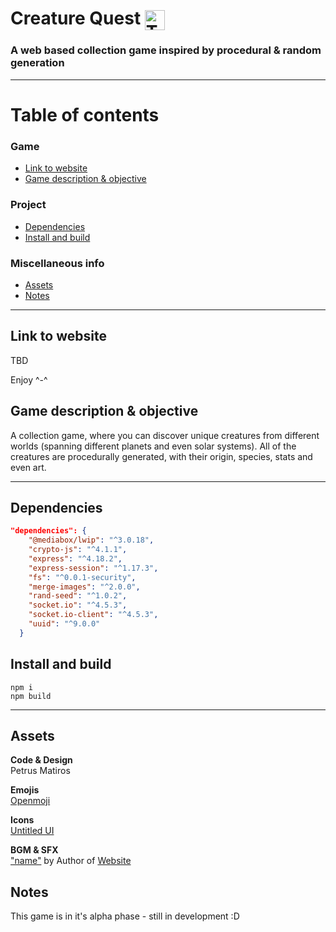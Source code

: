 # Creature Quest <img src="public/assets/icons/creature-quest.svg" alt="The Creature Quest logo" width=32 style="vertical-align:middle">

### A web based collection game inspired by procedural &amp; random generation

---

# Table of contents
  ### Game
  - [Link to website](#link-to-website)
  - [Game description & objective](#game-description--objective)
  ### Project
  - [Dependencies](#dependencies)
  - [Install and build](#install-and-build)
  ### Miscellaneous info
  - [Assets](#assets)
  - [Notes](#notes)

---

## Link to website
<!-- #### TBD -->
 TBD
 
 Enjoy ^-^


## Game description & objective
 A collection game, where you can discover unique creatures from different worlds (spanning different planets and even solar systems). All of the creatures are procedurally generated, with their origin, species, stats and even art.
 



---

## Dependencies
```json
"dependencies": {
    "@mediabox/lwip": "^3.0.18",
    "crypto-js": "^4.1.1",
    "express": "^4.18.2",
    "express-session": "^1.17.3",
    "fs": "^0.0.1-security",
    "merge-images": "^2.0.0",
    "rand-seed": "^1.0.2",
    "socket.io": "^4.5.3",
    "socket.io-client": "^4.5.3",
    "uuid": "^9.0.0"
  }
```

## Install and build

```
npm i
npm build
```
---

## Assets

**Code & Design** <br> Petrus Matiros

**Emojis** <br> <a href="https://openmoji.org/library/" target="_blank">Openmoji</a>

**Icons** <br> <a href="https://www.untitledui.com/icons" target="_blank">Untitled UI</a>

**BGM & SFX**
<br>
<a href="#" target="_blank">"name"</a> by Author of <a href="#" target="_blank">Website</a>
<br>



## Notes

This game is in it's alpha phase - still in development :D

